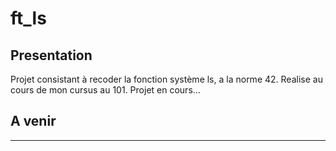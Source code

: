 # ft_ls

## Presentation

Projet consistant à recoder la fonction système ls, a la norme 42.
Realise au cours de mon cursus au 101.
Projet en cours...

## A venir

-----------
